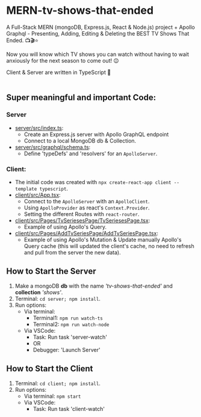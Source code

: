 # MERN-tv-shows-that-ended
A Full-Stack MERN (mongoDB, Express.js, React & Node.js) project + Apollo Graphql - Presenting, Adding, Editing & Deleting the BEST TV Shows That Ended. 📺🎬⭐

Now you will know which TV shows you can watch without having to wait anxiously for the next season to come out! 😉

Client & Server are written in TypeScript 🚀
<br>
<br>

## Super meaningful and important Code:
### Server
- [server/src/index.ts](server/src/index.ts):
    - Create an Express.js server with Apollo GraphQL endpoint
    - Connect to a local MongoDB db & Collection.
- [server/src/graphql/schema.ts](server/src/graphql/schema.ts):
    - Define 'typeDefs' and 'resolvers' for an `ApolloServer`.

### Client:
- The initial code was created with ```npx create-react-app client --template typescript```.
- [client/src/App.tsx](client/src/App.tsx):
    - Connect to the `ApolloServer` with an `ApolloClient`.
    - Using `ApolloProvider` as react's `Context.Provider`.
    - Setting the different Routes with `react-router`.
- [client/src/Pages/TvSeriesesPage/TvSeriesesPage.tsx](client/src/Pages/TvSeriesesPage/TvSeriesesPage.tsx):
    - Example of using Apollo's Query.
- [client/src/Pages/AddTvSeriesPage/AddTvSeriesPage.tsx](client/src/Pages/AddTvSeriesPage/AddTvSeriesPage.tsx):
    - Example of using Apollo's Mutation & Update manually Apollo's Query cache (this will updated the client's cache, no need to refresh and pull from the server the new data).

## How to Start the Server
1. Make a mongoDB **db** with the name *'tv-shows-that-ended'* and **collection** *'shows'*.
2. Terminal: ```cd server; npm install```.
3. Run options:
    - Via terminal:
        - Terminal1: ```npm run watch-ts```
        - Terminal2: ```npm run watch-node```
    - Via VSCode:
        - Task: Run task 'server-watch'
        - OR
        - Debugger: 'Launch Server'

## How to Start the Client
1. Terminal: ```cd client; npm install```.
2. Run options:
    - Via terminal: ```npm start```
    - Via VSCode:
        - Task: Run task 'client-watch'